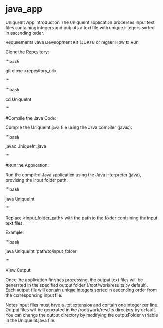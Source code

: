 # java_app
UniqueInt App
Introduction
The UniqueInt application processes input text files containing integers and outputs a text file with unique integers sorted in ascending order.

Requirements
Java Development Kit (JDK) 8 or higher
How to Run

Clone the Repository:

'''bash

git clone <repository_url>

'''

'''bash

cd UniqueInt

'''

#Compile the Java Code:

Compile the UniqueInt.java file using the Java compiler (javac):

'''bash

javac UniqueInt.java

'''

#Run the Application:

Run the compiled Java application using the Java interpreter (java), providing the input folder path:

'''bash

java UniqueInt

'''

Replace <input_folder_path> with the path to the folder containing the input text files.

Example:

'''bash

java UniqueInt /path/to/input_folder

'''

View Output:

Once the application finishes processing, the output text files will be generated in the specified output folder (/root/work/results by default). Each output file will contain unique integers sorted in ascending order from the corresponding input file.

Notes
Input files must have a .txt extension and contain one integer per line.
Output files will be generated in the /root/work/results directory by default. You can change the output directory by modifying the outputFolder variable in the UniqueInt.java file.

